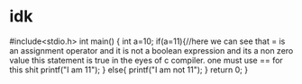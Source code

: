 # idk
#include<stdio.h>
int main()
{
    int a=10;
    if(a=11){//here we can see that = is an assignment operator and it is not a boolean expression and its a non zero value this statement is true in the eyes of c compiler. one must use == for this shit
    printf("I am 11");
}
else{
    printf("I am not 11");
}
    return 0;
}
